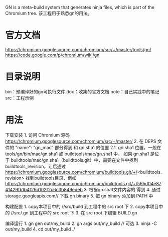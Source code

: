 GN is a meta-build system that generates ninja files, which is part of the Chromium tree.
该工程用于熟悉gn的用法。

官方文档
======

https://chromium.googlesource.com/chromium/src/+/master/tools/gn/
https://code.google.com/p/chromium/wiki/gn
 
目录说明
=======

bin：预编译好的gn可执行文件
doc：收集的官方文档
note：自己实践中的笔记
src：工程示例


用法
======

下载安装
    1. 访问 Chromium 源码 https://chromium.googlesource.com/chromium/src/+/master/
    2. 在 DEPS 文件的 "name": "gn_mac" 部分得到 <bucket> 和 gn.sha1 的位置
        2.1. gn.sha1 位置，一般在 tools/gn/bin/mac/gn.sha1 或 buildtools/mac/gn.sha1 中，
        如果 gn.sha1 是位于 buildtools/mac/gn.sha1（buildtools.git）中，需要在文件中找到buildtools_revision，让后通过
            https://chromium.googlesource.com/chromium/buildtools.git/+/<buildtools_revision> 找到buildtools目录，例如
            https://chromium.googlesource.com/chromium/buildtools.git/+/565d04e8741429fb1b4f26d102f2c6c3b849edeb
    3. 根据gn.sha1文件内容的 得到<object>
    4. 通过 storage.googleapis.com/<bucket>/<object> 下载 gn binary
    5. 把 gn binary 添加到 PATH 中

构建配置
    1. copy本项目中的 //src/build 到工程中的 src root 下
    2. copy本项目中的 //src/.gn 到工程中的 src root 下
    3. 在 src root 下编辑 BUILD.gn

编译运行
    1. gn gen out/my_build
    2. gn args out/my_build // 可选
    3. ninja -C out/my_build
    4. cd out/my_build
       ./<executable bin>


